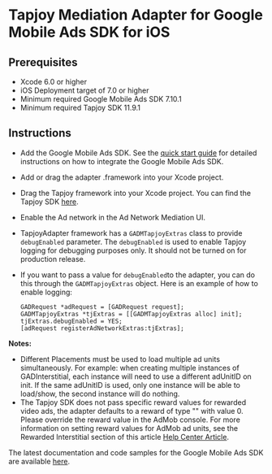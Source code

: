 # Tapjoy Mediation Adapter for Google Mobile Ads SDK for iOS

## Prerequisites
- Xcode 6.0 or higher
- iOS Deployment target of 7.0 or higher
- Minimum required Google Mobile Ads SDK 7.10.1
- Minimum required Tapjoy SDK 11.9.1

## Instructions
- Add the Google Mobile Ads SDK. See the
  [quick start guide](https://firebase.google.com/docs/admob/ios/quick-start)
  for detailed instructions on how to integrate the Google Mobile Ads SDK.
- Add or drag the adapter .framework into your Xcode project.
- Drag the Tapjoy framework into your Xcode project. You can find the
  Tapjoy SDK [here](http://dev.tapjoy.com/sdk-integration/ios).
- Enable the Ad network in the Ad Network Mediation UI.
- TapjoyAdapter framework has a `GADMTapjoyExtras` class to provide
  `debugEnabled` parameter. The `debugEnabled` is used to enable Tapjoy logging for
  debugging purposes only. It should not be turned on for production release.
- If you want to pass a value for `debugEnabled`to the adapter, you can do 
  this through the `GADMTapjoyExtras` object. Here is
  an example of how to enable logging:

  <pre><code>GADRequest *adRequest = [GADRequest request];
  GADMTapjoyExtras *tjExtras = [[GADMTapjoyExtras alloc] init];
  tjExtras.debugEnabled = YES;
  [adRequest registerAdNetworkExtras:tjExtras];</code></pre>

**Notes:** 
- Different Placements must be used to load multiple ad units simultaneously. 
  For example: when creating multiple instances of GADInterstitial,
  each instance will need to use a different adUnitID on init. If the same 
  adUnitID  is used, only one instance will be able to load/show, the second 
  instance will do nothing.
- The Tapjoy SDK does not pass specific reward values for rewarded
  video ads, the adapter defaults to a reward of type "" with value 0. Please
  override the reward value in the AdMob console.
  For more information on setting reward values for AdMob ad units, see the
  Rewarded Interstitial section of this article 
  [Help Center Article](https://support.google.com/admob/answer/3052638).

The latest documentation and code samples for the Google Mobile Ads SDK are
available [here](https://firebase.google.com/docs/admob/ios/quick-start).


